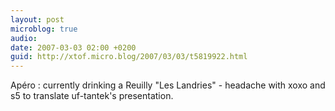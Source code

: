 ```yaml
---
layout: post
microblog: true
audio: 
date: 2007-03-03 02:00 +0200
guid: http://xtof.micro.blog/2007/03/03/t5819922.html
---
```

Apéro : currently drinking a Reuilly "Les Landries" - headache with xoxo and s5 to translate uf-tantek's presentation.
